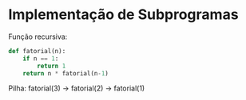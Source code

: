 # Implementação de Subprogramas

Função recursiva:
```python
def fatorial(n):
    if n == 1:
        return 1
    return n * fatorial(n-1)
```
Pilha: fatorial(3) → fatorial(2) → fatorial(1)